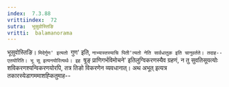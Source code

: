```yaml
---
index:  7.3.88
vrittiindex:  72
sutra:  भूसुवोस्तिङि
vritti:  balamanorama 
---
```


भूसुवोस्तिङि। `मिदेर्गुण' इत्यतो `गुण' इति, `नाभ्यास्तस्याचि पिती'त्यतो नेति सार्वधातुक इति चानुवर्तते। तदाह--एतयोरिति। भू सू इत्यनयोरित्यर्थः। इह `षूङ् प्राणिगर्भविमोचने' इतिलुग्विकरणस्यैव ग्रहणं, न तु सुवतिसूयत्योः शविकरणश्यन्विकरणयोरपि, तत्र तिङो विकरणेन व्यवधानात्। अथ अभूत् इत्यत्र तकारस्येडागममाशह्कितुमाह--

